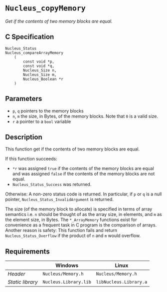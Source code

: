 # `Nucleus_copyMemory`
*Get if the contents of two memory blocks are equal.*

## C Specification
```
Nucleus_Status
Nucleus_compareArrayMemory
    (
        const void *p,
        const void *q,
        Nucleus_Size n,
        Nucleus_Size m,
        Nucleus_Boolean *r
    )
```

## Parameters
- `p`, `q` pointers to the memory blocks
- `n`, `m` the size, in Bytes, of the memory blocks. Note that `0` is a valid size.
- `r` a pointer to a `bool` variable

## Description
This function get if the contents of two memory blocks are equal.

If this function succeeds:
- `*r` was assigned `true` if the contents of the memory blocks are equal and was assigned `false` if the contents of the memory blocks are not equal.
- `Nucleus_Status_Success` was returned.

Otherwise: A non-zero status code is returned. In particular, if `p` or `q` is a null pointer, `Nucleus_Status_InvalidArgument` is returned.

The size (of the memory block to allocate) is specified in terms of array semantics i.e. `n` should be thought of as the array size, in elements, and `m` as the element size, in Bytes.
The `*_ArrayMemory` functions exist for convenience as a frequent task in C program is the comparison of arrays.
Another reason is safety: This function fails and return `Nucleus_Status_Overflow` if the product of `n` and `m` would overflow.

## Requirements

|                      | Windows                  | Linux                     |
|----------------------|--------------------------|---------------------------|
| *Header*             | `Nucleus/Memory.h`       | `Nucleus/Memory.h`        |
| *Static library*     | `Nucleus.Library.lib`    | `libNucleus.Library.a`    |
